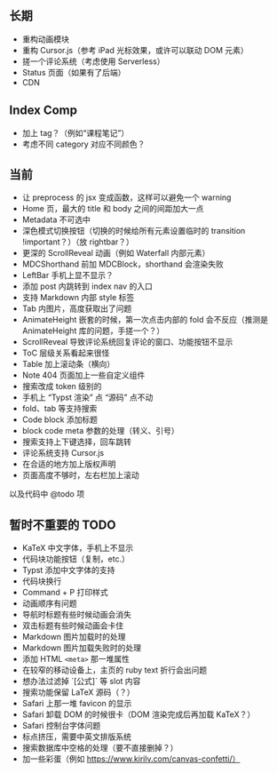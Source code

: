 ## 长期

 - 重构动画模块
 - 重构 Cursor.js（参考 iPad 光标效果，或许可以联动 DOM 元素）
 - 搓一个评论系统（考虑使用 Serverless）
 - Status 页面（如果有了后端）
 - CDN

## Index Comp

 - 加上 tag？（例如“课程笔记”）
 - 考虑不同 category 对应不同颜色？

## 当前

 - 让 preprocess 的 jsx 变成函数，这样可以避免一个 warning
 - Home 页，最大的 title 和 body 之间的间距加大一点
 - Metadata 不可选中
 - 深色模式切换按钮（切换的时候给所有元素设置临时的 transition !important？）（放 rightbar？）
 - 更深的 ScrollReveal 动画（例如 Waterfall 内部元素）
 - MDCShorthand 前加 MDCBlock，shorthand 会渲染失败
 - LeftBar 手机上显不显示？
 - 添加 post 内跳转到 index nav 的入口
 - 支持 Markdown 内部 style 标签
 - Tab 内图片，高度获取出了问题
 - AnimateHeight 嵌套的时候，第一次点击内部的 fold 会不反应（推测是 AnimateHeight 库的问题，手搓一个？）
 - ScrollReveal 导致评论系统回复评论的窗口、功能按钮不显示
 - ToC 层级关系看起来很怪
 - Table 加上滚动条（横向）
 - Note 404 页面加上一些自定义组件
 - 搜索改成 token 级别的
 - 手机上 “Typst 渲染” 点 “源码” 点不动
 - fold、tab 等支持搜索
 - Code block 添加标题
 - block code meta 参数的处理（转义、引号）
 - 搜索支持上下键选择，回车跳转
 - 评论系统支持 Cursor.js
 - 在合适的地方加上版权声明
 - 页面高度不够时，左右栏加上滚动

以及代码中 @todo 项

## 暂时不重要的 TODO

 - KaTeX 中文字体，手机上不显示
 - 代码块功能按钮（复制，etc.）
 - Typst 添加中文字体的支持
 - 代码块换行
 - Command + P 打印样式
 - 动画顺序有问题
 - 导航时标题有些时候动画会消失
 - 双击标题有些时候动画会卡住
 - Markdown 图片加载时的处理
 - Markdown 图片加载失败时的处理
 - 添加 HTML `<meta>` 那一堆属性 
 - 在较窄的移动设备上，主页的 ruby text 折行会出问题
 - 想办法过滤掉 \`[公式]\` 等 slot 内容
 - 搜索功能保留 LaTeX 源码（？）
 - Safari 上那一堆 favicon 的显示
 - Safari 卸载 DOM 的时候很卡（DOM 渲染完成后再加载 KaTeX？）
 - Safari 控制台字体问题
 - 标点挤压，需要中英文排版系统
 - 搜索数据库中空格的处理（要不直接删掉？）
 - 加一些彩蛋（例如 https://www.kirilv.com/canvas-confetti/）
